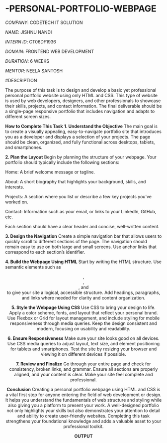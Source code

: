 # -PERSONAL-PORTFOLIO-WEBPAGE
*COMPANY*: CODETECH IT SOLUTION

*NAME*: JISHNU NANDI

*INTERN ID*: CT06DF1936

*DOMAIN*: FRONTEND WEB DEVELOPMENT

*DURATION*: 6 WEEKS

*MENTOR*: NEELA SANTOSH


#DESCRIPTION

The purpose of this task is to design and develop a basic yet professional personal portfolio website using only HTML and CSS. This type of website is used by web developers, designers, and other professionals to showcase their skills, projects, and contact information. The final deliverable should be a single-page responsive portfolio that includes navigation and adapts to different screen sizes.

**How to Complete This Task**
**1. Understand the Objective**
The main goal is to create a visually appealing, easy-to-navigate portfolio site that introduces you as a developer and displays a selection of your projects. The page should be clean, organized, and fully functional across desktops, tablets, and smartphones.

**2. Plan the Layout**
Begin by planning the structure of your webpage. Your portfolio should typically include the following sections:

Home: A brief welcome message or tagline.

About: A short biography that highlights your background, skills, and interests.

Projects: A section where you list or describe a few key projects you’ve worked on.

Contact: Information such as your email, or links to your LinkedIn, GitHub, etc.

Each section should have a clear header and concise, well-written content.

**3. Design the Navigation**
Create a simple navigation bar that allows users to quickly scroll to different sections of the page. The navigation should remain easy to use on both large and small screens. Use anchor links that correspond to each section’s identifier.

**4. Build the Webpage Using HTML**
Start by writing the HTML structure. Use semantic elements such as <header>, <nav>, <section>, and <footer> to give your site a logical, accessible structure. Add headings, paragraphs, and links where needed for clarity and content organization.

**5. Style the Webpage Using CSS**
Use CSS to bring your design to life. Apply a color scheme, fonts, and layout that reflect your personal brand. Use Flexbox or Grid for layout management, and include styling for mobile responsiveness through media queries. Keep the design consistent and modern, focusing on usability and readability.

**6. Ensure Responsiveness**
Make sure your site looks good on all devices. Use CSS media queries to adjust layout, text size, and element positioning for tablets and smartphones. Test the site by resizing your browser and viewing it on different devices if possible.

**7. Review and Finalize**
Go through your entire page and check for consistency, broken links, and grammar. Ensure all sections are properly aligned, and your content is clear. Make your site feel complete and professional.

**Conclusion**
Creating a personal portfolio webpage using HTML and CSS is a vital first step for anyone entering the field of web development or design. It helps you understand the fundamentals of web structure and styling while also giving you a platform to present your work. A well-designed portfolio not only highlights your skills but also demonstrates your attention to detail and ability to create user-friendly websites. Completing this task strengthens your foundational knowledge and adds a valuable asset to your professional toolkit.

**OUTPUT**

